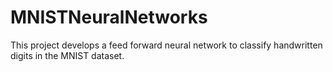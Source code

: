 # MNISTNeuralNetworks
This project develops a feed forward neural network to classify handwritten digits in the MNIST dataset.
